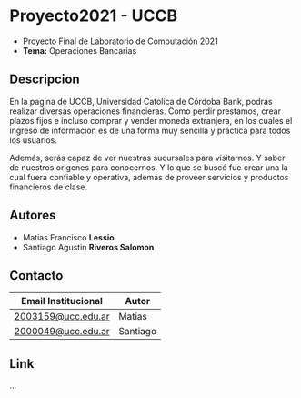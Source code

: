 # Proyecto2021 - UCCB
* Proyecto Final de Laboratorio de Computación 2021
* **Tema:** Operaciones Bancarias

## Descripcion
<p>En la pagina de UCCB, Universidad Catolica de Córdoba Bank, podrás realizar diversas operaciones financieras.
Como perdir prestamos, crear plazos fijos e incluso comprar y vender moneda extranjera,
en los cuales el ingreso de informacion es de una forma muy sencilla y práctica para todos los usuarios.</p>
<p>Además, serás capaz de ver nuestras sucursales para visitarnos. Y saber de nuestros origenes para conocernos. 
Y lo que se buscó fue crear una la cual fuera confiable y operativa, además de proveer servicios y productos financieros de clase.</p>

## Autores
* Matias Francisco **Lessio**
* Santiago Agustin **Riveros Salomon**

## Contacto
| Email Institucional | Autor |
|-------|-------|
|2003159@ucc.edu.ar|Matias|
|2000049@ucc.edu.ar|Santiago|

## Link
...

